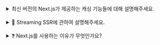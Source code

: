<details>
<summary>  최신 버전의 Next.js가 제공하는 캐싱 기능들에 대해 설명해주세요.
 </summary>
<br/>
최신 버전의 Next.js는 성능 최적화를 위해 다양한 캐싱 기능들을 제공합니다. 크게 리퀘스트 메모이제이션, 클라이언트 라우터 캐시, 데이터 캐시, 풀 라우트 캐시로 나누어 설명드리겠습니다.

먼저, 리퀘스트 메모이제이션은 동일한 요청이 여러 번 발생할 때, 불필요한 추가 요청을 방지하는 기능입니다. 기본적으로 Next.js는 서버 사이드에서 동일한 요청이 중복 발생하면 기존 응답을 재사용합니다. 이를 통해 하나의 페이지 내에 존재하는 중복된 요청을 방지하여 네트워크 비용을 감소시킵니다.

클라이언트 라우터 캐시는 레이아웃, 로딩 상태와 같이 공통적으로 쓰이는 요소에 대한 RSC Payload를 브라우저에 캐싱하는 기능입니다. 이를 통해 클라이언트 측에서 페이지 전환 시 캐싱된 데이터를 활용하기 때문에 빠른 탐색이 가능합니다. 또한 서버 부하가 줄어드는 효과도 있습니다.

데이터 캐시는 네트워크 요청에 대한 응답을 Next 서버에 캐싱하는 기능입니다. Next.js에서는 fetch()에 다양한 데이터 캐시 옵션을 적용할 수 있습니다. 예를 들면, { cache: 'force-cache' }을 통해 캐싱을 적용할 수 있습니다. revalidate 옵션을 통해 캐싱을 적용하되 일정 주기로 갱신하도록 설정할 수도 있습니다. 또한, { cache: 'no-store' }을 통해 캐싱 없이 항상 새로운 데이터를 가져오도록 설정할 수 있습니다.

끝으로, 풀 라우트 캐시는 서버에서 미리 생성된 페이지를 저장하고, 이후 동일한 요청이 들어오면 캐싱된 페이지를 즉시 제공하는 방식입니다. cookies(), headers()와 같은 Dynamic Function을 사용하거나 Route Segment Config를 동적 옵션으로 설정하지 않고, 데이터 캐시를 적용하면 풀 라우트 캐시가 활성화됩니다. fetch()에 revalidate 옵션을 설정하면 일정 주기로 페이지가 갱신되는 ISR 방식으로 동작하도록 설정할 수도 있습니다. 풀 라우트 캐시를 적용하면 페이지 로드 속도를 극대화할 수 있습니다.

</details>
<br/>

<details>
<summary>
🫥 Streaming SSR에 관하여 설명해주세요.
 </summary>
<br/>
`Streaming SSR`은 서버에서 렌더링된 HTML을 한 번에 완성해서 보내는 방식이 아니라, 준비된 부분부터 점진적으로 스트리밍해서 클라이언트에 전달하는 기술입니다. 이를 통해 사용자는 페이지의 중요한 콘텐츠를 더 빠르게 확인할 수 있습니다.

기존 SSR은 서버에서 모든 데이터를 처리한 뒤 완전한 HTML을 전송하는 반면, Streaming SSR은 서버가 데이터를 준비하는 즉시 HTML 조각을 스트림 형태로 보내고, 클라이언트는 이를 실시간으로 렌더링합니다. React 18에서는 `renderToPipeableStream API`를 통해 구현할 수 있으며, 이 API는 서버에서 HTML을 조각 단위로 스트리밍할 수 있도록 지원합니다. 예를 들어, onShellReady 옵션을 사용해 스트림을 응답으로 바로 전송할 수 있습니다.

```
renderToPipeableStream(<App />, {
  onShellReady() {
    res.setHeader('Content-Type', 'text/html');
    stream.pipe(res);
  },
});

```

이 방식의 가장 큰 장점은 초기 로딩 시간을 단축할 수 있다는 점입니다. HTML의 일부라도 준비되는 즉시 클라이언트가 렌더링을 시작하므로 TTFB(Time to First Byte)가 개선됩니다. 특히 데이터가 많거나 복잡한 대규모 애플리케이션에서 효과적이며, 사용자가 중요한 콘텐츠를 먼저 확인할 수 있어 전반적인 사용자 경험도 향상됩니다. 다만, 클라이언트에서 부분적으로 전송된 HTML을 제대로 Hydration할 수 있도록 설계가 필요하며, SEO나 캐싱 정책과의 호환성도 신중히 고려해야 합니다.

이러한 특징과 장점을 통해 Streaming SSR은 기존 SSR의 한계를 극복하며, 더욱 빠르고 효율적인 웹 페이지 렌더링을 가능하게 만듭니다.

## **스트리밍된 데이터와 리액트의 Hydration 과정에서 발생할 수 있는 문제는 무엇인가요? 🤔**

주요한 문제점은 렌더링 되는 HTML과 리액트의 **상태 불일치**라고 말씀드릴 수 있습니다.

HTML과 리액트 상태의 불일치 문제는 스트리밍된 HTML이 서버에서 먼저 클라이언트로 전송되고, 리액트가 실행되기 전까지는 그냥 정적인 상태로만 보여지는 데서 시작됩니다. 이후 Hydration 과정에서 이 HTML에 리액트의 상태와 이벤트 핸들러가 결합되는데, 이때 서버와 클라이언트 사이 데이터가 맞지 않으면 문제가 생길 수 있습니다.

예를 들어, 서버에서 렌더링된 데이터가 클라이언트에서 Hydration 시점에 변경되어 있다면 리액트가 경고를 띄우거나, 예상치 못한 UI 동작이 나타날 수 있습니다. 또, 비동기 데이터 처리를 Suspense로 하고 있다면, 데이터가 늦게 로드되면서 UI가 달라질 가능성도 있습니다.

## **그럼 이러한 불일치 문제를 해결하려면 어떻게 해야하나요? 🧐**

이런 문제를 막으려면, 서버와 클라이언트에서 동일한 데이터 소스를 사용해야 합니다. 예를 들어, Tanstack Query 같은 라이브러리를 활용하면 데이터를 동기화하기가 훨씬 수월해집니다. 또, Suspense와 fallback을 잘 활용하면, 데이터가 아직 준비되지 않았을 때도 안정적인 화면을 보여줄 수 있습니다. 이렇게 하면 사용자 입장에서 데이터가 로드되기 전에 UI가 흔들리는 문제를 줄일 수 있습니다.

</details>
<br/>

<details>
<summary>❓ Next.js를 사용하는 이유가 무엇인가요?</summary>
<br/>
React를 이용해서 웹 애플리케이션을 구현하기 위해서는 번들러 설정, 라우팅 설정, 다양한 렌더링 방식을 위한 추가 세팅 등 복잡한 과정을 거쳐야 합니다. 이러한 작업들은 시간과 노력이 많이 들며, 많은 개발자들에게 진입 장벽이 될 수 있습니다.

Next.js는 이러한 복잡한 과정을 생략하고, **기본적으로 설정된 환경에서 편하게 웹 애플리케이션을 개발할 수 있도록 도와줍니다**. 예를 들어, 파일 기반 라우팅 시스템은 별도의 라우팅 설정 없이 디렉토리 구조만으로 페이지를 생성할 수 있게 해줍니다. 또한, CSR, SSR, SSG 등 다양한 렌더링 방식을 내장되어 있는 기능만으로 쉽게 구현할 수 있게 해줍니다. 이외에도 이미지 최적화, 코드 스플리팅, 데이터 캐싱 등 현대적인 웹 애플리케이션에 필수적인 기능들을 기본적으로 제공합니다.

정리하면, Next.js는 React 기반 웹 개발의 복잡함을 줄여주며, 현대 웹 개발에서 요구되는 성능과 생산성을 모두 만족시키는 프레임워크이기 때문에 많은 개발자들이 선택하고 있습니다.

## **Next.js를 도입할 때의 단점은 없나요? 🤔**

앞서 말씀드린 것과 같이 Next.js는 많은 기능들이 기본으로 내장되어 있습니다. 이 특성이 Next.js의 장점이면서 동시에 단점으로 이어지기도 합니다.

첫째는, **구조상의 제약이 있기 때문에 커스터마이징하기 비교적 어렵다**는 점입니다. 많은 기능들이 기본 설정 및 추상화되어 있는 만큼, 기본 설정을 커스터마이징하기 어려운 경향이 있습니다. 예를 들면, Next.js는 디렉토리 구조에 기반한 라우팅 규칙이 정해져 있어서 자유로운 구조 설계가 어렵습니다.

둘째는, **러닝커브가 존재한다**는 점입니다. Next.js에서 제시하는 기본적인 구조와 규칙에 대해 이해해야 합니다. 더불어 React를 넘어선 새로운 개념들을 익혀야 하는 경우도 있고, Next.js의 버전이 업데이트될 때마다 변경사항을 추가로 학습해야 합니다. 이러한 점은 학습 부담을 높이는 원인이 됩니다.

</details>
<br/>
